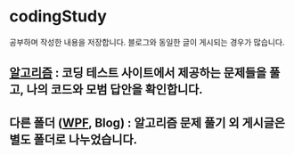 # codingStudy

공부하며 작성한 내용을 저장합니다.
블로그와 동일한 글이 게시되는 경우가 많습니다.

## [알고리즘](./알고리즘) : 코딩 테스트 사이트에서 제공하는 문제들을 풀고, 나의 코드와 모범 답안을 확인합니다.
## 다른 폴더 ([WPF](./WPF), Blog) : 알고리즘 문제 풀기 외 게시글은 별도 폴더로 나누었습니다.
